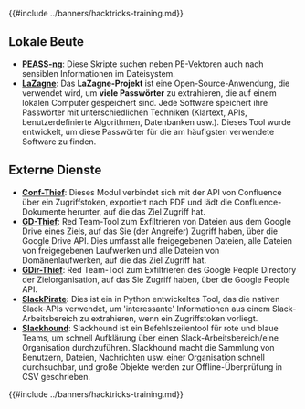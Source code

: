 {{#include ../banners/hacktricks-training.md}}

## **Lokale Beute**

- [**PEASS-ng**](https://github.com/carlospolop/PEASS-ng): Diese Skripte suchen neben PE-Vektoren auch nach sensiblen Informationen im Dateisystem.
- [**LaZagne**](https://github.com/AlessandroZ/LaZagne): Das **LaZagne-Projekt** ist eine Open-Source-Anwendung, die verwendet wird, um **viele Passwörter** zu extrahieren, die auf einem lokalen Computer gespeichert sind. Jede Software speichert ihre Passwörter mit unterschiedlichen Techniken (Klartext, APIs, benutzerdefinierte Algorithmen, Datenbanken usw.). Dieses Tool wurde entwickelt, um diese Passwörter für die am häufigsten verwendete Software zu finden.

## **Externe Dienste**

- [**Conf-Thief**](https://github.com/antman1p/Conf-Thief): Dieses Modul verbindet sich mit der API von Confluence über ein Zugriffstoken, exportiert nach PDF und lädt die Confluence-Dokumente herunter, auf die das Ziel Zugriff hat.
- [**GD-Thief**](https://github.com/antman1p/GD-Thief): Red Team-Tool zum Exfiltrieren von Dateien aus dem Google Drive eines Ziels, auf das Sie (der Angreifer) Zugriff haben, über die Google Drive API. Dies umfasst alle freigegebenen Dateien, alle Dateien von freigegebenen Laufwerken und alle Dateien von Domänenlaufwerken, auf die das Ziel Zugriff hat.
- [**GDir-Thief**](https://github.com/antman1p/GDir-Thief): Red Team-Tool zum Exfiltrieren des Google People Directory der Zielorganisation, auf das Sie Zugriff haben, über die Google People API.
- [**SlackPirate**](https://github.com/emtunc/SlackPirate)**:** Dies ist ein in Python entwickeltes Tool, das die nativen Slack-APIs verwendet, um 'interessante' Informationen aus einem Slack-Arbeitsbereich zu extrahieren, wenn ein Zugriffstoken vorliegt.
- [**Slackhound**](https://github.com/BojackThePillager/Slackhound): Slackhound ist ein Befehlszeilentool für rote und blaue Teams, um schnell Aufklärung über einen Slack-Arbeitsbereich/eine Organisation durchzuführen. Slackhound macht die Sammlung von Benutzern, Dateien, Nachrichten usw. einer Organisation schnell durchsuchbar, und große Objekte werden zur Offline-Überprüfung in CSV geschrieben.

{{#include ../banners/hacktricks-training.md}}
